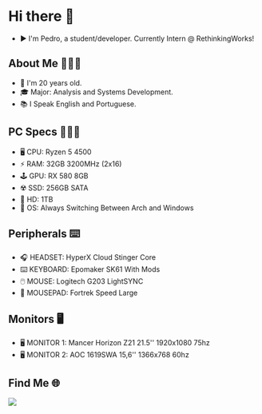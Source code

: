 # Hi there 👋

* ▶️ I'm Pedro, a student/developer. Currently Intern @ RethinkingWorks!

## About Me 🧑🏻‍💻
* 👦 I'm 20 years old.
* 🎓 Major: Analysis and Systems Development.
* 📚 I Speak English and Portuguese.

## PC Specs 🧑🏻‍💻
* 🖥️ CPU: Ryzen 5 4500
* ⚡ RAM: 32GB 3200MHz (2x16)
* 🕹️ GPU: RX 580 8GB
* ☢️ SSD: 256GB SATA
* 💾 HD: 1TB
* 🐧 OS: Always Switching Between Arch and Windows

## Peripherals ⌨️
* 🎧 HEADSET: HyperX Cloud Stinger Core
* ⌨️ KEYBOARD: Epomaker SK61 With Mods
* 🖱️ MOUSE: Logitech G203 LightSYNC
* 🔲 MOUSEPAD: Fortrek Speed Large

## Monitors 🖥️
* 🖥️ MONITOR 1: Mancer Horizon Z21 21.5'' 1920x1080 75hz 
* 🖥️ MONITOR 2: AOC 1619SWA 15,6'' 1366x768 60hz 

<!--- ## Stats
<div>
  <a href="https://github.com/pkielblock">
  <img height="180em" src="https://github-readme-stats.vercel.app/api?username=pkielblock&show_icons=true&theme=tokyonight&include_all_commits=true&count_private=true"/>
  <img height="180em" src="https://github-readme-stats.vercel.app/api/top-langs/?username=pkielblock&layout=compact&langs_count=7&theme=tokyonight"/>
</div> --->
## Find Me 🌐
<div>
  <a href="https://www.linkedin.com/in/pedro-kielblock-b541aa1a8/" target="_blank"><img src="https://img.shields.io/badge/LinkedIn-0077B5?style=for-the-badge&logo=linkedin&logoColor=white" target="_blank"></a>
</div>
